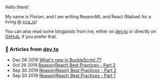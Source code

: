 Hello there!

My name is Florian, and I am writing ReasonML and React (Native) for a living @ [cca_io](https://www.cca.io/)!

You can also read some blogposts from me, either on [dev.to](https://dev.to/fhammerschmidt) or directly on [GitHub](https://github.com/fhammerschmidt/blogposts), if you prefer that.

### 📝 Articles from [dev.to](https://dev.to/fhammerschmidt)

* Dec 06 2019 [What's new in BuckleScript 7?](https://dev.to/fhammerschmidt/what-s-new-in-bucklescript-7-1bf4) 
* Oct 26 2019 [Reason(React) Best Practices - Part 3](https://dev.to/fhammerschmidt/reason-react-best-practices-part-3-3bm2) 
* Sep 30 2019 [Reason(React) Best Practices - Part 2](https://dev.to/fhammerschmidt/reason-react-best-practices-part-2-2opc) 
* Sep 20 2019 [Reason(React) Best Practices - Part 1](https://dev.to/fhammerschmidt/reason-react-best-practices-2cb7) 
